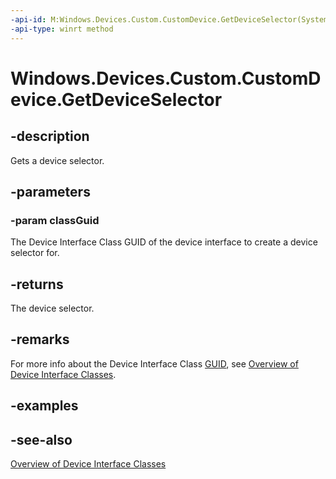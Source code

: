 ```yaml
---
-api-id: M:Windows.Devices.Custom.CustomDevice.GetDeviceSelector(System.Guid)
-api-type: winrt method
---
```


<!-- Method syntax
public string GetDeviceSelector(System.Guid classGuid)
-->

# Windows.Devices.Custom.CustomDevice.GetDeviceSelector

## -description
Gets a device selector.

## -parameters
### -param classGuid
The Device Interface Class GUID of the device interface to create a device selector for.

## -returns
The device selector.

## -remarks
For more info about the Device Interface Class [GUID](/windows/win32/api/guiddef/ns-guiddef-guid), see [Overview of Device Interface Classes](/windows-hardware/drivers/install/overview-of-device-interface-classes).

## -examples

## -see-also
[Overview of Device Interface Classes](/windows-hardware/drivers/install/overview-of-device-interface-classes)